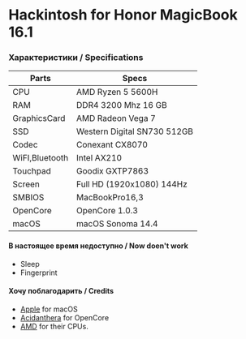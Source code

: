 # Hackintosh for Honor MagicBook 16.1 
### Характеристики / Specifications
|	Parts          | Specs                       |
| -------------- | --------------------------- |
| CPU            | AMD Ryzen 5 5600H           |
| RAM            | DDR4 3200 Mhz 16 GB         |
| GraphicsCard   | AMD Radeon Vega 7           |
| SSD            | Western Digital SN730 512GB |
| Codec          | Conexant CX8070             |
| WiFI,Bluetooth | Intel AX210                 |
| Touchpad       | Goodix GXTP7863             |
| Screen         | Full HD (1920x1080) 144Hz   |
| SMBIOS         | MacBookPro16,3              |
| OpenCore       | OpenCore 1.0.3              |
| macOS          | macOS Sonoma 14.4           |

#### В настоящее время недоступно / Now doen't work
-  Sleep
-  Fingerprint
  
#### Хочу поблагодарить / Credits
-  [Apple](https://www.apple.com) for macOS
-  [Acidanthera](https://github.com/Acidanthera) for OpenCore
-  [AMD](https://amd.com) for their СPUs.
